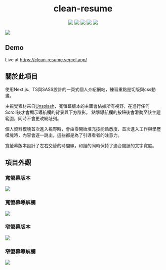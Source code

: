 <h1 align="center">clean-resume</h1>
<p align="center">
    <img src="https://img.shields.io/badge/made_by-vercel-D75F5B.svg"/>
    <img src="https://img.shields.io/badge/react-18.2.0-yellow.svg"/>
    <img src="https://img.shields.io/badge/next.js-12.2.4-green.svg"/>
    <img src="https://img.shields.io/github/languages/top/mawermeow/clean-resume?color=0075a2"/>
    <img src="https://badges.frapsoft.com/os/v1/open-source.svg"/>
</p>

![](https://drive.google.com/uc?export=download&id=17x9UrpYsGglaZxksgKI_GF4MBAjMO3nt)

## Demo
Live at https://clean-resume.vercel.app/

## 關於此項目
使用Next.js、TS與SASS設計的一頁式個人介紹網站，練習重點是切版與css動畫。

主視覺素材來自[Unsplash](https://unsplash.com/)，寬螢幕版本的主圖會佔據所有視野，在進行任何Scroll後才會顯示導航欄的背景與下方陰影。
點擊導航欄的按鈕後會滑動至該主題範圍，同時不會更改網址列。

個人資料模塊首次進入視野時，會由零開始填充技能熟悉度、首次進入工作與學歷模塊時，內容會逐一跳出，這些都是為了引導看者的注意力。

寬螢幕版本設計了左右交替的時間線，和諧的同時保持了適合閱讀的文字寬度。

## 項目外觀

### 寬螢幕版本
![](https://drive.google.com/uc?export=download&id=1NMhvPcyWToxIUbVzMVCxRFbhs44_TMwr)

### 寬螢幕導航欄
![](https://drive.google.com/uc?export=download&id=1ZZDjSnmxWpWepEGcVh6NQVaPLvBBwtN3)

### 窄螢幕版本
![](https://drive.google.com/uc?export=download&id=1AHxVgiqmMBoyyfysMeMLhvWL8cZSy_31)

### 窄螢幕導航欄
![](https://drive.google.com/uc?export=download&id=1tFncTStP6bbm66tqSK0anOgFD_pxIFYE)
